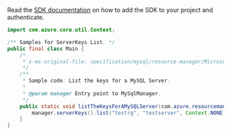 Read the [SDK documentation](https://github.com/Azure/azure-sdk-for-java/blob/azure-resourcemanager-mysql_1.0.2/sdk/mysql/azure-resourcemanager-mysql/README.md) on how to add the SDK to your project and authenticate.

```java
import com.azure.core.util.Context;

/** Samples for ServerKeys List. */
public final class Main {
    /*
     * x-ms-original-file: specification/mysql/resource-manager/Microsoft.DBforMySQL/stable/2020-01-01/examples/ServerKeyList.json
     */
    /**
     * Sample code: List the keys for a MySQL Server.
     *
     * @param manager Entry point to MySqlManager.
     */
    public static void listTheKeysForAMySQLServer(com.azure.resourcemanager.mysql.MySqlManager manager) {
        manager.serverKeys().list("testrg", "testserver", Context.NONE);
    }
}
```
